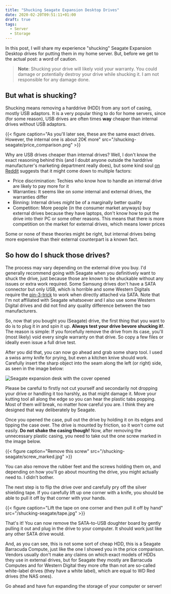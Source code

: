 ```yaml
---
title: "Shucking Seagate Expansion Desktop Drives"
date: 2020-02-20T09:51:11+01:00
draft: true
tags:
  - Server
  - Storage
---
```


In this post, I will share my experience "shucking" Seagate Expansion Desktop drives for putting
them in my home server. But, before we get to the actual post: a word of caution.

> **Note**: Shucking your drive will likely void your warranty. You could damage or potentially
> destroy your drive while shucking it. I am not responsible for any damage done.

## But what is shucking?

Shucking means removing a harddrive (HDD) from any sort of casing, mostly USB adaptors. It is a very
popular thing to do for home servers, since (for some reason), USB drives are often times **way**
cheaper than internal drives without USB adaptors.

{{< figure caption="As you'll later see, these are the same exact drives. However, the internal one is about 20€ more" src="/shucking-seagate/price_comparison.png" >}}

Why are USB drives cheaper than internal drives? Well, I don't know the exact reasoning behind this
(and I doubt anyone outside the harddrive manufacturer's marketing department really does), but some
kind soul 
[on Reddit](https://www.reddit.com/r/buildapc/comments/7fjw0x/why_are_external_hard_drives_generally_cheaper/)
suggests that it might come down to multiple factors:

* Price discrimination: Techies who know how to handle an internal drive are likely to pay more for
    it
* Warranties: It seems like on _some_ internal and external drives, the warranties differ
* Binning: Internal drives _might_ be of a marginally better quality
* Competition: More people (in the consumer market anyways) buy external drives because they have
    laptops, don't know how to put the drive into their PC or some other reasons. This means that
    there is more competition on the market for external drives, which means lower prices

Some or none of these theories might be right, but internal drives being more expensive than their
external counterpart is a known fact.

## So how do I shuck those drives?

The process may vary depending on the external drive you buy. I'd generally recommend going with
Seagate when you definitively want to shuck the drive, just because those are known to be shuckable
without any issues or extra work required. Some Samsung drives don't have a SATA connector but only
USB, which is horrible and some Western Digitals require the
[pin-3-trick](https://www.instructables.com/id/How-to-Fix-the-33V-Pin-Issue-in-White-Label-Disks-/)
to work when directly attached via SATA.
Note that I'm not affiliated with Seagate whatsoever and I also use some Western Digital drives and
did not find any quality difference between the two manufacturers.

So, now that you bought you (Seagate) drive, the first thing that you want to do is to plug it in
and spin it up. **Always test your drive bevore shucking it!**. The reason is simple: If you
forcefully remove the drive from its case, you'll (most likely) void every single warranty on that
drive. So copy a few files or ideally even issue a full drive test.

After you did that, you can now go ahead and grab some sharp tool. I used a swiss army knife for
prying, but even a kitchen knive should work. Carefully insert the sharp object into the seam along
the left (or right) side, as seen in the image below:

![Seagate expansion desk with the cover opened](/shucking-seagate/case.jpg)

Please be careful to firstly not cut yourself and secondarily not dropping your drive or handling it
too harshly, as that might damage it. Move your kutting tool all along the edge so you can hear the
plastic tabs popping. Most of them _will_ break, no matter how careful you are. I think they are
designed that way deliberately by Seagate.

Once you opened the case, pull out the drive by holding it on its edges and tipping the case over.
The drive is mounted by friction, so it won't come out easily. **Do not shake the casing though!**
Now, after removing the unnecessary plastic casing, you need to take out the one screw marked in the
image below.

{{< figure caption="Remove this screw" src="/shucking-seagate/screw_marked.jpg" >}}

You can also remove the rubber feet and the screws holding them on, and depending on how you'll go
about mounting the drive, you might actually need to. I didn't bother.

The next step is to flip the drive over and carefully pry off the silver shielding tape. If you
carefully lift up one corner with a knife, you should be able to pull it off by that corner with
your hands.

{{< figure caption="Lift the tape on one corner and then pull it off by hand" src="/shucking-seagate/tape.jpg" >}}

That's it! You can now remove the SATA-to-USB doughter board by gently pulling it out and plug in
the drive to your computer.
It should work just like any other SATA drive would.

And, as you can see, this is not some sort of cheap HDD, this is a Seagate Barracuda Compute, just
like the one I showed you in the price comparison. Vendors usually don't make any claims on which
exact models of HDDs they use in external drives, but for Seagate they mostly are Barracuda Computes
and for Western Digital they more ofte than not are so-called white-label drives (they have a white
label), which are equal to WD Red drives (the NAS ones).

Go ahead and have fun expanding the storage of your computer or server!


